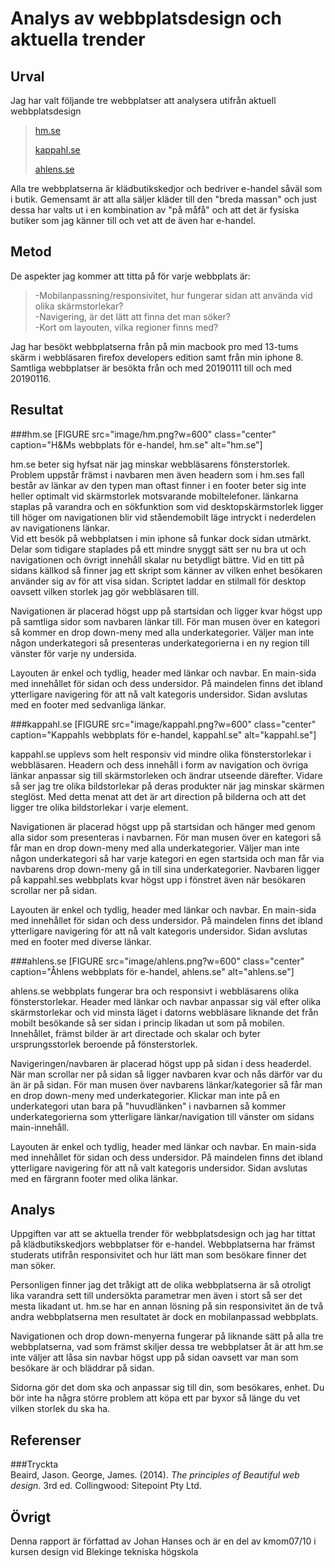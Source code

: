Analys av webbplatsdesign och aktuella trender
=======================



Urval
-----------------------

Jag har valt följande tre webbplatser att analysera utifrån aktuell webbplatsdesign
>    <a href="https://www2.hm.com/sv_se/" target="blank">hm.se</a>
>
>    <a href="https://www.kappahl.se" target="blank">kappahl.se</a>
>
>    <a href="https://www.ahlens.se/" target="blank">ahlens.se</a>


Alla tre webbplatserna är klädbutikskedjor och bedriver e-handel såväl som i butik. Gemensamt är att alla säljer kläder till den "breda massan" och just dessa har valts ut i en kombination av "på måfå" och att det är fysiska butiker som jag känner till och vet att de även har e-handel.  


Metod
-----------------------

De aspekter jag kommer att titta på för varje webbplats är:

> -Mobilanpassning/responsivitet, hur fungerar sidan att använda vid olika skärmstorlekar?  
> -Navigering, är det lätt att finna det man söker?  
> -Kort om layouten, vilka regioner finns med?  

Jag har besökt webbplatserna från på min macbook pro med 13-tums skärm i webbläsaren firefox developers edition samt från min iphone 8. Samtliga webbplatser är besökta från och med 20190111 till och med 20190116.

Resultat
-----------------------

###hm.se
[FIGURE src="image/hm.png?w=600" class="center" caption="H&Ms webbplats för e-handel, hm.se" alt="hm.se"]

hm.se beter sig hyfsat när jag minskar webbläsarens fönsterstorlek. Problem uppstår främst i navbaren men även headern som i hm.ses fall består av länkar av den typen man oftast finner i en footer beter sig inte heller optimalt vid skärmstorlek motsvarande mobiltelefoner. länkarna staplas på varandra och en sökfunktion som vid desktopskärmstorlek ligger till höger om navigationen blir vid ståendemobilt läge intryckt i nederdelen av navigationens länkar.  
Vid ett besök på webbplatsen i min iphone så funkar dock sidan utmärkt. Delar som tidigare staplades på ett mindre snyggt sätt ser nu bra ut och navigationen och övrigt innehåll skalar nu betydligt bättre. Vid en titt på sidans källkod så finner jag ett skript som känner av vilken enhet besökaren använder sig av för att visa sidan. Scriptet laddar en stilmall för desktop oavsett vilken storlek jag gör webbläsaren till.

Navigationen är placerad högst upp på startsidan och ligger kvar högst upp på samtliga sidor som navbaren länkar till. För man musen över en kategori så kommer en drop down-meny med alla underkategorier. Väljer man inte någon underkategori så presenteras underkategorierna i en ny region till vänster för varje ny undersida.

Layouten är enkel och tydlig, header med länkar och navbar. En main-sida med innehållet för sidan och dess undersidor. På maindelen finns det ibland ytterligare navigering för att nå valt kategoris undersidor. Sidan avslutas med en footer med sedvanliga länkar.

###kappahl.se
[FIGURE src="image/kappahl.png?w=600" class="center" caption="Kappahls webbplats för e-handel, kappahl.se" alt="kappahl.se"]

kappahl.se upplevs som helt responsiv vid mindre olika fönsterstorlekar i webbläsaren. Headern och dess innehåll i form av navigation och övriga länkar anpassar sig till skärmstorleken och ändrar utseende därefter.
Vidare så ser jag tre olika bildstorlekar på deras produkter när jag minskar skärmen steglöst. Med detta menat att det är art direction på bilderna och att det ligger tre olika bildstorlekar i varje <picture> element.

Navigationen är placerad högst upp på startsidan och hänger med genom alla sidor som presenteras i navbarnen.
För man musen över en kategori så får man en drop down-meny med alla underkategorier. Väljer man inte någon underkategori så har varje kategori en egen startsida och man får via navbarens drop down-meny gå in till sina underkategorier. Navbaren ligger på kappahl.ses webbplats kvar högst upp i fönstret även när besökaren scrollar ner på sidan.

Layouten är enkel och tydlig, header med länkar och navbar. En main-sida med innehållet för sidan och dess undersidor. På maindelen finns det ibland ytterligare navigering för att nå valt kategoris undersidor. Sidan avslutas med en footer med diverse länkar.

###ahlens.se
[FIGURE src="image/ahlens.png?w=600" class="center" caption="Åhlens webbplats för e-handel, ahlens.se" alt="ahlens.se"]

ahlens.se webbplats fungerar bra och responsivt i webbläsarens olika fönsterstorlekar. Header med länkar och navbar anpassar sig väl efter olika skärmstorlekar och vid minsta läget i datorns webbläsare liknande det från mobilt besökande så ser sidan i princip likadan ut som på mobilen. Innehållet, främst bilder är art directade och skalar och byter ursprungsstorlek beroende på fönsterstorlek.

Navigeringen/navbaren är placerad högst upp på sidan i dess headerdel. När man scrollar ner på sidan så ligger navbaren kvar och nås därför var du än är på sidan. För man musen över navbarens länkar/kategorier så får man en drop down-meny med underkategorier. Klickar man inte på en underkategori utan bara på "huvudlänken" i navbarnen så kommer underkategorierna som ytterligare länkar/navigation till vänster om sidans main-innehåll.

Layouten är enkel och tydlig, header med länkar och navbar. En main-sida med innehållet för sidan och dess undersidor. På maindelen finns det ibland ytterligare navigering för att nå valt kategoris undersidor. Sidan avslutas med en färgrann footer med olika länkar.


Analys
-----------------------

Uppgiften var att se aktuella trender för webbplatsdesign och jag har tittat på klädbutikskedjors webbplatser för e-handel. Webbplatserna har främst studerats utifrån responsivitet och hur lätt man som besökare finner det man söker.

Personligen finner jag det tråkigt att de olika webbplatserna är så otroligt lika varandra sett till undersökta parametrar men även i stort så ser det mesta likadant ut. hm.se har en annan lösning på sin responsivitet än de två andra webbplatserna men resultatet är dock en mobilanpassad webbplats.

Navigationen och drop down-menyerna fungerar på liknande sätt på alla tre webbplatserna, vad som främst skiljer dessa tre webbplatser åt är att hm.se inte väljer att låsa sin navbar högst upp på sidan oavsett var man som besökare är och bläddrar på sidan.

Sidorna gör det dom ska och anpassar sig till din, som besökares, enhet. Du bör inte ha några större problem att köpa ett par byxor så länge du vet vilken storlek du ska ha.

Referenser
-----------------------

###Tryckta  
Beaird, Jason. George, James. (2014). *The principles of Beautiful web design*. 3rd ed. Collingwood: Sitepoint Pty Ltd.

Övrigt
-----------------------

Denna rapport är författad av Johan Hanses och är en del av kmom07/10 i kursen design vid Blekinge tekniska högskola
